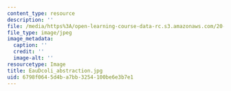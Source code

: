 ```yaml
---
content_type: resource
description: ''
file: /media/https%3A/open-learning-course-data-rc.s3.amazonaws.com/20-020-introduction-to-biological-engineering-design-spring-2009/6798f0645d4ba7bb3254100be6e3b7e1_EauDcoli_abstraction.jpg
file_type: image/jpeg
image_metadata:
  caption: ''
  credit: ''
  image-alt: ''
resourcetype: Image
title: EauDcoli_abstraction.jpg
uid: 6798f064-5d4b-a7bb-3254-100be6e3b7e1
---
```

